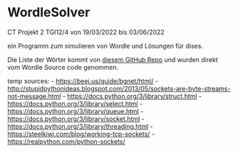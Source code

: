 # WordleSolver

CT Projekt 2 TGI12/4
von 19/03/2022 bis 03/06/2022

ein Programm zum simulieren von Wordle und Lösungen für dises.

Die Liste der Wörter kommt von [diesem GitHub Repo](https://github.com/tabatkins/wordle-list) und wurden direkt vom Wordle Source code genommen.

temp sources:
    - https://beej.us/guide/bgnet/html/
    - http://stupidpythonideas.blogspot.com/2013/05/sockets-are-byte-streams-not-message.html
    - https://docs.python.org/3/library/struct.html
    - https://docs.python.org/3/library/select.html
    - https://docs.python.org/3/library/queue.html
    - https://docs.python.org/3/library/socket.html
    - https://docs.python.org/3/library/threading.html
    - https://steelkiwi.com/blog/working-tcp-sockets/
    - https://realpython.com/python-sockets/

